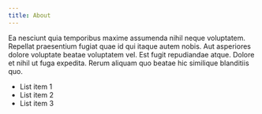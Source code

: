 ```yaml
---
title: About
---
```


Ea nesciunt quia temporibus maxime assumenda nihil neque voluptatem. Repellat praesentium fugiat quae id qui itaque autem nobis. Aut asperiores dolore voluptate beatae voluptatem vel. Est fugit repudiandae atque. Dolore et nihil ut fuga expedita. Rerum aliquam quo beatae hic similique blanditiis quo.

- List item 1
- List item 2
- List item 3